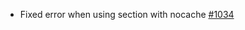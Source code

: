 - Fixed error when using section with nocache [#1034](https://github.com/smarty-php/smarty/issues/1034)
